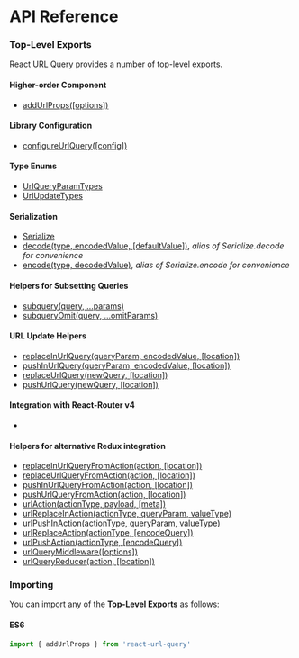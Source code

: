 # API Reference

### Top-Level Exports

React URL Query provides a number of top-level exports.


#### Higher-order Component
* [addUrlProps([options])](addUrlProps.md)

#### Library Configuration
* [configureUrlQuery([config])](configureUrlQuery.md)

#### Type Enums
* [UrlQueryParamTypes](UrlQueryParamTypes.md)
* [UrlUpdateTypes](UrlUpdateTypes.md)

#### Serialization
* [Serialize](Serialize.md)
* [decode(type, encodedValue, [defaultValue])](Serialize.md#decode), _alias of Serialize.decode for convenience_
* [encode(type, decodedValue)](Serialize.md#encode), _alias of Serialize.encode for convenience_

#### Helpers for Subsetting Queries
* [subquery(query, ...params)](subquery.md)
* [subqueryOmit(query, ...omitParams)](subqueryOmit.md)

#### URL Update Helpers
* [replaceInUrlQuery(queryParam, encodedValue, [location])](replaceInUrlQuery.md)
* [pushInUrlQuery(queryParam, encodedValue, [location])](pushInUrlQuery.md)
* [replaceUrlQuery(newQuery, [location])](replaceUrlQuery.md)
* [pushUrlQuery(newQuery, [location])](pushUrlQuery.md)

#### Integration with React-Router v4
* [<RouterToUrlQuery />](RouterToUrlQuery.md)

#### Helpers for alternative Redux integration
* [replaceInUrlQueryFromAction(action, [location])](replaceInUrlQueryFromAction.md)
* [replaceUrlQueryFromAction(action, [location])](replaceUrlQueryFromAction.md)
* [pushInUrlQueryFromAction(action, [location])](pushInUrlQueryFromAction.md)
* [pushUrlQueryFromAction(action, [location])](pushUrlQueryFromAction.md)
* [urlAction(actionType, payload, [meta])](urlAction.md)
* [urlReplaceInAction(actionType, queryParam, valueType)](urlReplaceInAction.md)
* [urlPushInAction(actionType, queryParam, valueType)](urlPushInAction.md)
* [urlReplaceAction(actionType, [encodeQuery])](urlReplaceAction.md)
* [urlPushAction(actionType, [encodeQuery])](urlPushAction.md)
* [urlQueryMiddleware([options])](urlQueryMiddleware.md)
* [urlQueryReducer(action, [location])](urlQueryReducer.md)


### Importing

You can import any of the **Top-Level Exports** as follows:

#### ES6

```js
import { addUrlProps } from 'react-url-query'
```

